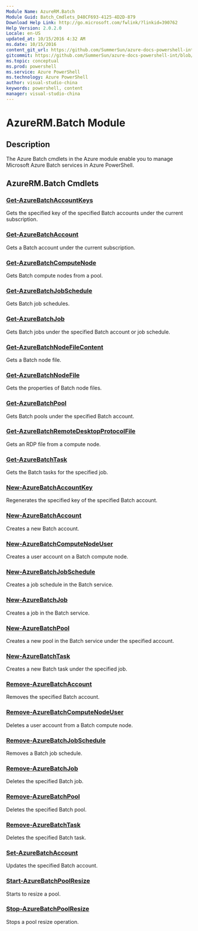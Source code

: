 ```yaml
---
Module Name: AzureRM.Batch
Module Guid: Batch_Cmdlets_D48CF693-4125-4D2D-879
Download Help Link: http://go.microsoft.com/fwlink/?linkid=390762
Help Version: 2.0.2.0
Locale: en-US
updated_at: 10/15/2016 4:32 AM
ms.date: 10/15/2016
content_git_url: https://github.com/SummerSun/azure-docs-powershell-int/blob/master/azureps-cmdlets-docs/ResourceManager/AzureRM.Batch/v0.9.8/CmdletMDs/AzureRM.Batch.md
gitcommit: https://github.com/SummerSun/azure-docs-powershell-int/blob/1bfd8e268acfc1799ad3f17c5a982578f54443cf/azureps-cmdlets-docs/ResourceManager/AzureRM.Batch/v0.9.8/CmdletMDs/AzureRM.Batch.md
ms.topic: conceptual
ms.prod: powershell
ms.service: Azure PowerShell
ms.technology: Azure PowerShell
author: visual-studio-china
keywords: powershell, content
manager: visual-studio-china
---
```


# AzureRM.Batch Module
## Description
The Azure Batch cmdlets in the Azure module enable you to manage Microsoft Azure Batch services in Azure PowerShell.

## AzureRM.Batch Cmdlets
### [Get-AzureBatchAccountKeys](Get-AzureBatchAccountKeys.md)
Gets the specified key of the specified Batch accounts under the current subscription.


### [Get-AzureBatchAccount](Get-AzureBatchAccount.md)
Gets a Batch account under the current subscription.


### [Get-AzureBatchComputeNode](Get-AzureBatchComputeNode.md)
Gets Batch compute nodes from a pool.


### [Get-AzureBatchJobSchedule](Get-AzureBatchJobSchedule.md)
Gets Batch job schedules.


### [Get-AzureBatchJob](Get-AzureBatchJob.md)
Gets Batch jobs under the specified Batch account or job schedule.


### [Get-AzureBatchNodeFileContent](Get-AzureBatchNodeFileContent.md)
Gets a Batch node file.


### [Get-AzureBatchNodeFile](Get-AzureBatchNodeFile.md)
Gets the properties of Batch node files.


### [Get-AzureBatchPool](Get-AzureBatchPool.md)
Gets Batch pools under the specified Batch account.


### [Get-AzureBatchRemoteDesktopProtocolFile](Get-AzureBatchRemoteDesktopProtocolFile.md)
Gets an RDP file from a compute node.


### [Get-AzureBatchTask](Get-AzureBatchTask.md)
Gets the Batch tasks for the specified job.


### [New-AzureBatchAccountKey](New-AzureBatchAccountKey.md)
Regenerates the specified key of the specified Batch account.


### [New-AzureBatchAccount](New-AzureBatchAccount.md)
Creates a new Batch account.


### [New-AzureBatchComputeNodeUser](New-AzureBatchComputeNodeUser.md)
Creates a user account on a Batch compute node.


### [New-AzureBatchJobSchedule](New-AzureBatchJobSchedule.md)
Creates a job schedule in the Batch service.


### [New-AzureBatchJob](New-AzureBatchJob.md)
Creates a job in the Batch service.


### [New-AzureBatchPool](New-AzureBatchPool.md)
Creates a new pool in the Batch service under the specified account.


### [New-AzureBatchTask](New-AzureBatchTask.md)
Creates a new Batch task under the specified job.


### [Remove-AzureBatchAccount](Remove-AzureBatchAccount.md)
Removes the specified  Batch account.


### [Remove-AzureBatchComputeNodeUser](Remove-AzureBatchComputeNodeUser.md)
Deletes a user account from a Batch compute node.


### [Remove-AzureBatchJobSchedule](Remove-AzureBatchJobSchedule.md)
Removes a Batch job schedule.


### [Remove-AzureBatchJob](Remove-AzureBatchJob.md)
Deletes the specified Batch job.


### [Remove-AzureBatchPool](Remove-AzureBatchPool.md)
Deletes the specified Batch pool.


### [Remove-AzureBatchTask](Remove-AzureBatchTask.md)
Deletes the specified Batch task.


### [Set-AzureBatchAccount](Set-AzureBatchAccount.md)
Updates the specified Batch account.


### [Start-AzureBatchPoolResize](Start-AzureBatchPoolResize.md)
Starts to resize a pool.


### [Stop-AzureBatchPoolResize](Stop-AzureBatchPoolResize.md)
Stops a pool resize operation.



